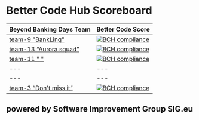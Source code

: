 # Better Code Hub Scoreboard 

Beyond Banking Days Team | Better Code Score
--- | ---
[team-9 "BankLinq"](https://github.com/BeyondBankingDays/team-9) | [![BCH compliance](https://bettercodehub.com/edge/badge/BeyondBankingDays/team-9?branch=master&token=a415a6c9c78ba69a046244da77687988af31e40b)](https://bettercodehub.com/)
[team-13 “Aurora squad”](https://github.com/BeyondBankingDays/team-13) | [![BCH compliance](https://bettercodehub.com/edge/badge/BeyondBankingDays/team-13?branch=master&token=89879945bf934fd7b4a18c64bfe0eaad49fc9198)](https://bettercodehub.com/)
[team-11 " "](https://github.com/BeyondBankingDays/team-11-app) | [![BCH compliance](https://bettercodehub.com/edge/badge/BeyondBankingDays/team-11?branch=master&token=bf98fd0ca2b8e26317dbe06126e8679d4f6ae255)](https://bettercodehub.com/)
--- | ---
--- | ---
[team-3 “Don't miss it”](https://github.com/BeyondBankingDays/team-13) |[![BCH compliance](https://bettercodehub.com/edge/badge/BeyondBankingDays/team-3?branch=master&token=95340d7f61323c887335b4e9a3ec4a834e821699)](https://bettercodehub.com/)


## powered by Software Improvement Group SIG.eu
